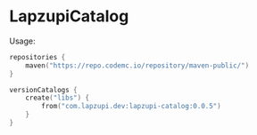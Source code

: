 # LapzupiCatalog

Usage:

```kotlin
repositories {
    maven("https://repo.codemc.io/repository/maven-public/")
}
```

```kotlin
versionCatalogs {
    create("libs") {
        from("com.lapzupi.dev:lapzupi-catalog:0.0.5")
    }
}
```